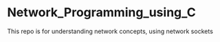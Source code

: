 # Network_Programming_using_C
This repo is for understanding network concepts, using network sockets

